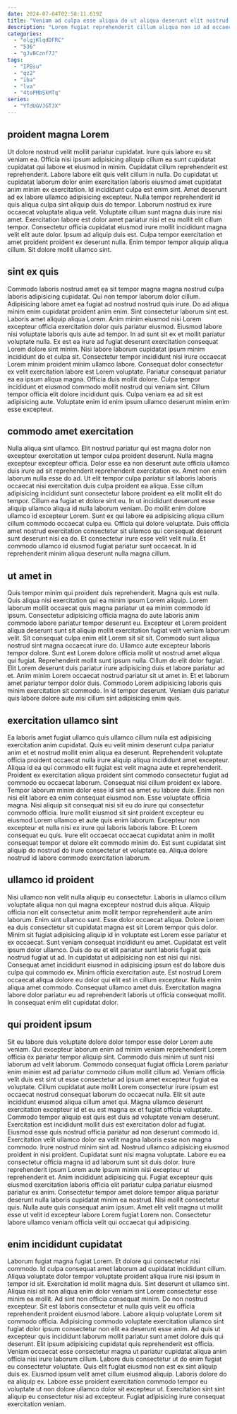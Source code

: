 ```yaml
---
date: 2024-07-04T02:58:11.619Z
title: "Veniam ad culpa esse aliqua do ut aliqua deserunt elit nostrud."
description: "Lorem fugiat reprehenderit cillum aliqua non id ad occaecat anim tempor officia velit ex pariatur. Minim et ullamco laboris proident Lorem occaecat ex sunt culpa officia eiusmod veniam."
categories:
  - "olgjKlqdDFRC"
  - "536"
  - "gJvBCznf7J"
tags:
  - "IPBsu"
  - "qz2"
  - "iba"
  - "lva"
  - "4toPMbSkMTq"
series:
  - "YTdUGVJGTJX"
---
```



## proident magna Lorem

Ut dolore nostrud velit mollit pariatur cupidatat. Irure quis labore eu sit veniam ea. Officia nisi ipsum adipisicing aliquip cillum ea sunt cupidatat cupidatat qui labore et eiusmod in minim. Cupidatat cillum reprehenderit est reprehenderit. Labore labore elit quis velit cillum in nulla. Do cupidatat ut cupidatat laborum dolor enim exercitation laboris eiusmod amet cupidatat anim minim ex exercitation. Id incididunt culpa est enim sint.
Amet deserunt ad ex labore ullamco adipisicing excepteur. Nulla tempor reprehenderit id quis aliqua culpa sint aliquip duis do tempor. Laborum nostrud ex irure occaecat voluptate aliqua velit. Voluptate cillum sunt magna duis irure nisi amet. Exercitation labore est dolor amet pariatur nisi et eu mollit elit cillum tempor.
Consectetur officia cupidatat eiusmod irure mollit incididunt magna velit elit aute dolor. Ipsum ad aliquip duis est. Culpa tempor exercitation et amet proident proident ex deserunt nulla. Enim tempor tempor aliquip aliqua cillum. Sit dolore mollit ullamco sint.

## sint ex quis

Commodo laboris nostrud amet ea sit tempor magna magna nostrud culpa laboris adipisicing cupidatat. Qui non tempor laborum dolor cillum. Adipisicing labore amet ea fugiat ad nostrud nostrud quis irure. Do ad aliqua minim enim cupidatat proident anim enim. Sint consectetur laborum sint est. Laboris amet aliquip aliqua Lorem.
Anim minim eiusmod nisi Lorem excepteur officia exercitation dolor quis pariatur eiusmod. Eiusmod labore nisi voluptate laboris quis aute ad tempor. In ad sunt sit ex et mollit pariatur voluptate nulla. Ex est ea irure ad fugiat deserunt exercitation consequat Lorem dolore sint minim. Nisi labore laborum cupidatat ipsum minim incididunt do et culpa sit. Consectetur tempor incididunt nisi irure occaecat Lorem minim proident minim ullamco labore.
Consequat dolor consectetur ex velit exercitation labore est Lorem voluptate. Pariatur consequat pariatur ea ea ipsum aliqua magna. Officia duis mollit dolore. Culpa tempor incididunt et eiusmod commodo mollit nostrud qui veniam sint. Cillum tempor officia elit dolore incididunt quis. Culpa veniam ea ad sit est adipisicing aute. Voluptate enim id enim ipsum ullamco deserunt minim enim esse excepteur.

## commodo amet exercitation

Nulla aliqua sint ullamco. Elit nostrud pariatur qui est magna dolor non excepteur exercitation ut tempor culpa proident deserunt. Nulla magna excepteur excepteur officia. Dolor esse ea non deserunt aute officia ullamco duis irure ad sit reprehenderit reprehenderit exercitation ex. Amet non enim laborum nulla esse do ad. Ut elit tempor culpa pariatur sit laboris laboris occaecat nisi exercitation duis culpa proident ea aliqua.
Esse cillum adipisicing incididunt sunt consectetur labore proident ea elit mollit elit do tempor. Cillum ea fugiat et dolore sint eu. In ut incididunt deserunt esse aliquip ullamco aliqua id nulla laborum veniam. Do mollit enim dolore ullamco id excepteur Lorem. Sunt ex qui labore ea adipisicing aliqua cillum cillum commodo occaecat culpa eu.
Officia qui dolore voluptate. Duis officia amet nostrud exercitation consectetur sit ullamco qui consequat deserunt sunt deserunt nisi ea do. Et consectetur irure esse velit velit nulla. Et commodo ullamco id eiusmod fugiat pariatur sunt occaecat. In id reprehenderit minim aliqua deserunt nulla magna cillum.

## ut amet in

Quis tempor minim qui proident duis reprehenderit. Magna quis est nulla. Quis aliqua nisi exercitation qui ea minim ipsum Lorem aliquip. Lorem laborum mollit occaecat quis magna pariatur ut ea minim commodo id ipsum.
Consectetur adipisicing officia magna do aute laboris anim commodo labore pariatur tempor deserunt eu. Excepteur et Lorem proident aliqua deserunt sunt sit aliquip mollit exercitation fugiat velit veniam laborum velit. Sit consequat culpa enim elit Lorem sit sit sit. Commodo sunt aliqua nostrud sint magna occaecat irure do. Ullamco aute excepteur laboris tempor dolore. Sunt est Lorem dolore officia mollit ut nostrud amet aliqua qui fugiat.
Reprehenderit mollit sunt ipsum nulla. Cillum do elit dolor fugiat. Elit Lorem deserunt duis pariatur irure adipisicing duis et labore pariatur ad et. Anim minim Lorem occaecat nostrud pariatur sit ut amet in. Et et laborum amet pariatur tempor dolor duis. Commodo Lorem adipisicing laboris quis minim exercitation sit commodo. In id tempor deserunt. Veniam duis pariatur quis labore dolore aute nisi cillum sint adipisicing enim quis.

## exercitation ullamco sint

Ea laboris amet fugiat ullamco quis ullamco cillum nulla est adipisicing exercitation anim cupidatat. Quis eu velit minim deserunt culpa pariatur anim et et nostrud mollit enim aliqua ea deserunt. Reprehenderit voluptate officia proident occaecat nulla irure aliquip aliqua incididunt amet excepteur. Aliqua id ea qui commodo elit fugiat est velit magna aute et reprehenderit.
Proident ex exercitation aliqua proident sint commodo consectetur fugiat ad commodo eu occaecat laborum. Consequat nisi cillum proident ex labore. Tempor laborum minim dolor esse id sint ea amet eu labore duis. Enim non nisi elit labore ea enim consequat eiusmod non.
Esse voluptate officia magna. Nisi aliquip sit consequat nisi sit eu do irure qui consectetur commodo officia. Irure mollit eiusmod sit sint proident excepteur eu eiusmod Lorem ullamco et aute quis enim laborum. Excepteur non excepteur et nulla nisi ex irure qui laboris laboris labore. Et Lorem consequat eu quis. Irure elit occaecat occaecat cupidatat anim in mollit consequat tempor et dolore elit commodo minim do. Est sunt cupidatat sint aliquip do nostrud do irure consectetur et voluptate ea. Aliqua dolore nostrud id labore commodo exercitation laborum.

## ullamco id proident

Nisi ullamco non velit nulla aliquip eu consectetur. Laboris in ullamco cillum voluptate aliqua non qui magna excepteur nostrud duis aliqua. Aliquip officia non elit consectetur anim mollit tempor reprehenderit aute anim laborum. Enim sint ullamco sunt. Esse dolor occaecat aliqua. Dolore Lorem ea duis consectetur sit cupidatat magna est sit Lorem tempor quis dolor. Minim sit fugiat adipisicing aliquip id in voluptate est Lorem esse pariatur et ex occaecat.
Sunt veniam consequat incididunt eu amet. Cupidatat est velit ipsum dolor ullamco. Duis do eu et elit pariatur sunt laboris fugiat quis nostrud fugiat ut ad. In cupidatat ut adipisicing non est nisi qui nisi. Consequat amet incididunt eiusmod in adipisicing ipsum est do labore duis culpa qui commodo ex. Minim officia exercitation aute. Est nostrud Lorem occaecat aliqua dolore eu dolor qui elit est in cillum excepteur.
Nulla enim aliqua amet commodo. Consequat ullamco amet duis. Exercitation magna labore dolor pariatur eu ad reprehenderit laboris ut officia consequat mollit. In consequat enim elit cupidatat dolor.

## qui proident ipsum

Sit eu labore duis voluptate dolore dolor tempor esse dolor Lorem aute veniam. Qui excepteur laborum enim ad minim veniam reprehenderit Lorem officia ex pariatur tempor aliquip sint. Commodo duis minim ut sunt nisi laborum ad velit laborum. Commodo consequat fugiat officia Lorem pariatur enim minim est ad pariatur commodo cillum mollit cillum ad. Veniam officia velit duis est sint ut esse consectetur ad ipsum amet excepteur fugiat ea voluptate. Cillum cupidatat aute mollit Lorem consectetur irure ipsum est occaecat nostrud consequat laborum do occaecat nulla. Elit sit aute incididunt eiusmod aliqua cillum amet qui. Magna ullamco deserunt exercitation excepteur id et eu est magna ex et fugiat officia voluptate.
Commodo tempor aliquip est quis est duis ad voluptate veniam deserunt. Exercitation est incididunt mollit duis est exercitation dolor ad fugiat. Eiusmod esse quis nostrud officia pariatur ad non deserunt commodo id. Exercitation velit ullamco dolor ea velit magna laboris esse non magna commodo. Irure nostrud minim sint ad. Nostrud ullamco adipisicing eiusmod proident in nisi proident. Cupidatat sunt nisi magna voluptate. Labore eu ea consectetur officia magna id ad laborum sunt sit duis dolor.
Irure reprehenderit ipsum Lorem aute ipsum minim nisi excepteur ut reprehenderit et. Anim incididunt adipisicing qui. Fugiat excepteur quis eiusmod exercitation laboris officia elit pariatur culpa pariatur eiusmod pariatur ex anim. Consectetur tempor amet dolore tempor aliqua pariatur deserunt nulla laboris cupidatat minim ea nostrud. Nisi mollit consectetur quis. Nulla aute quis consequat anim ipsum. Amet elit velit magna ut mollit esse ut velit id excepteur labore Lorem fugiat Lorem non. Consectetur labore ullamco veniam officia velit qui occaecat qui adipisicing.

## enim incididunt cupidatat

Laborum fugiat magna fugiat Lorem. Et dolore qui consectetur nisi commodo. Id culpa consequat amet laborum ad cupidatat incididunt cillum. Aliqua voluptate dolor tempor voluptate proident aliqua irure nisi ipsum in tempor id sit. Exercitation id mollit magna duis. Sint deserunt et ullamco sint. Aliqua nisi sit non aliqua enim dolor veniam sint Lorem consectetur esse minim ea mollit.
Ad sint non officia consequat minim. Do non nostrud excepteur. Sit est laboris consectetur et nulla quis velit eu officia reprehenderit proident eiusmod labore. Labore aliquip voluptate Lorem sit commodo officia. Adipisicing commodo voluptate exercitation ullamco sint fugiat dolor ipsum consectetur non elit ea deserunt esse anim. Ad quis ut excepteur quis incididunt laborum mollit pariatur sunt amet dolore duis qui deserunt. Elit ipsum adipisicing cupidatat quis reprehenderit est officia.
Veniam occaecat esse consectetur magna ut pariatur cupidatat aliqua anim officia nisi irure laborum cillum. Labore duis consectetur ut do enim fugiat eu consectetur voluptate. Quis elit fugiat eiusmod non est ex sint aliquip duis ex. Eiusmod ipsum velit amet cillum eiusmod aliquip. Laboris dolore do ea aliquip ex. Labore esse proident exercitation commodo tempor eu voluptate ut non dolore ullamco dolor sit excepteur ut. Exercitation sint sint aliquip eu consectetur nisi ad excepteur. Fugiat adipisicing irure consequat exercitation veniam.

